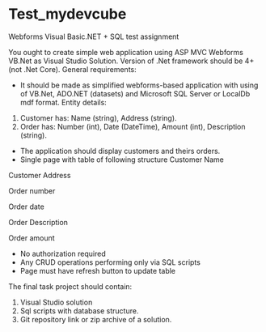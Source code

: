 # Test_mydevcube


Webforms Visual Basic.NET + SQL test assignment

You ought to create simple web application using ASP MVC Webforms VB.Net as
Visual Studio Solution. Version of .Net framework should be 4+ (not .Net Core).
General requirements:
- It should be made as simplified webforms-based application with using of
VB.Net, ADO.NET (datasets) and Microsoft SQL Server or LocalDb mdf format.
Entity details:
1. Customer has: Name (string), Address (string).
2. Order has: Number (int), Date (DateTime), Amount (int), Description (string).

- The application should display customers and theirs orders.
- Single page with table of following structure
Customer
Name

Customer
Address

Order
number

Order
date

Order
Description

Order
amount

- No authorization required
- Any CRUD operations performing only via SQL scripts
- Page must have refresh button to update table

The final task project should contain:

1. Visual Studio solution
2. Sql scripts with database structure.
3. Git repository link or zip archive of a solution.

